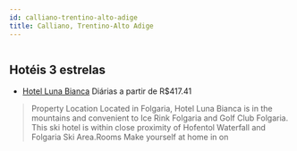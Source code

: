 ```yaml
---
id: calliano-trentino-alto-adige
title: Calliano, Trentino-Alto Adige
---
```


<center><img src="https://assets.cosmos-data.com/1/0029a7c2c75417d8f0167beae5ad6b67-413482.jpg" alt="" /></center>


## Hotéis 3 estrelas

-    [Hotel Luna Bianca](https://www.hurb.com/hoteis/calliano/hotel-luna-bianca-JNP-JP254870?cmp=18055) Diárias a partir de R$417.41
   > Property Location Located in Folgaria, Hotel Luna Bianca is in the mountains and convenient to Ice Rink Folgaria and Golf Club Folgaria. This ski hotel is within close proximity of Hofentol Waterfall and Folgaria Ski Area.Rooms Make yourself at home in on
